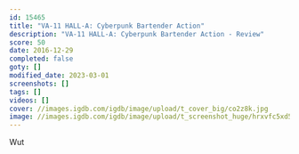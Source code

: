 ```yaml
---
id: 15465
title: "VA-11 HALL-A: Cyberpunk Bartender Action"
description: "VA-11 HALL-A: Cyberpunk Bartender Action - Review"
score: 50
date: 2016-12-29
completed: false
goty: []
modified_date: 2023-03-01
screenshots: []
tags: []
videos: []
cover: //images.igdb.com/igdb/image/upload/t_cover_big/co2z8k.jpg
image: //images.igdb.com/igdb/image/upload/t_screenshot_huge/hrxvfc5xd5l2d70ek2s9.jpg
---
```

Wut